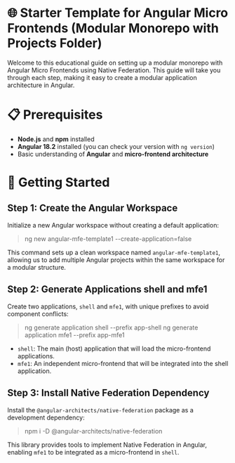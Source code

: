 # 🌐 Starter Template for Angular Micro Frontends (Modular Monorepo with Projects Folder)
Welcome to this educational guide on setting up a modular monorepo with Angular Micro Frontends using Native Federation. This guide will take you through each step, making it easy to create a modular application architecture in Angular.

# 📋 Prerequisites

- **Node.js** and **npm** installed
- **Angular 18.2** installed (you can check your version with `ng version`)
- Basic understanding of **Angular** and **micro-frontend architecture**

# 🚀 Getting Started
## Step 1: Create the Angular Workspace
Initialize a new Angular workspace without creating a default application:

> ng new angular-mfe-template1 --create-application=false

This command sets up a clean workspace named `angular-mfe-template1`, allowing us to add multiple Angular projects within the same workspace for a modular structure.

## Step 2: Generate Applications shell and mfe1
Create two applications, `shell` and `mfe1`, with unique prefixes to avoid component conflicts:

> ng generate application shell --prefix app-shell
> ng generate application mfe1 --prefix app-mfe1

- `shell`: The main (host) application that will load the micro-frontend applications.
- `mfe1`: An independent micro-frontend that will be integrated into the shell application.

## Step 3: Install Native Federation Dependency
Install the ` @angular-architects/native-federation `  package as a development dependency:

> npm i -D @angular-architects/native-federation

This library provides tools to implement Native Federation in Angular, enabling `mfe1` to be integrated as a micro-frontend in `shell`.